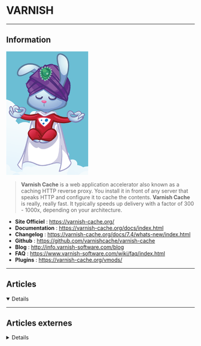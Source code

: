# VARNISH
----

## <i class="fa-solid fa-hashtag"></i> Information

![Logo](../../_media/apps/varnish/varnish-bunny_logo.png ':size=x250 :no-zoom')


> <i class="fa-solid fa-quote-left"></i> **Varnish Cache** is a web application accelerator also known as a caching HTTP reverse proxy. You install it in front of any server that speaks HTTP and configure it to cache the contents. **Varnish Cache** is really, really fast. It typically speeds up delivery with a factor of 300 - 1000x, depending on your architecture. <i class="fa-solid fa-quote-left fa-rotate-180"></i>


- <i class="fa-solid fa-globe"></i> **Site Officiel** : https://varnish-cache.org/
- <i class="fa-solid fa-book"></i> **Documentation** : https://varnish-cache.org/docs/index.html
- <i class="fa-solid fa-file-circle-question"></i> **Changelog** : https://varnish-cache.org/docs/7.4/whats-new/index.html
- <i class="fa-brands fa-github"></i> **Github** : https://github.com/varnishcache/varnish-cache
- <i class="fab fa-blogger-b"></i> **Blog** : http://info.varnish-software.com/blog
- <i class="far fa-question-circle"></i> **FAQ** : https://www.varnish-software.com/wiki/faq/index.html
- <i class="fas fa-tools"></i> **Plugins** : https://varnish-cache.org/vmods/

---

## <i class="fa-regular fa-newspaper"></i> Articles

<details open>

</details>

---

## <i class="fa-solid fa-glasses"></i> Articles externes

<details>

- [How To Configure Varnish In Apache With Magento 2](https://dzone.com/articles/how-to-configure-varnish-in-apache-with-magento-2)
- [How To Enable HTTPS for Varnish Cache using Hitch on CentOS-RHEL 8](https://www.tecmint.com/enable-https-for-varnish-cache-on-centos/)
- [How to install and configure Varnish cache on Ubuntu Linux 16.04 LTS](https://www.cyberciti.biz/faq/how-to-install-and-configure-varnish-cache-on-ubuntu-linux-16-04-lts/)
- [How to install and configure Varnish cache on Ubuntu Linux 16.04 LTS](https://www.cyberciti.biz/faq/how-to-install-and-configure-varnish-cache-on-ubuntu-linux-16-04-lts/)
- [How to Install and Setup Varnish Cache 6 with Nginx on CentOS 8](https://www.howtoforge.com/how-to-install-and-setup-varnish-cache-6-with-nginx-on-centos-8/)
- [How To Install Varnish Cache 6 for Nginx on CentOS/RHEL 8](https://www.tecmint.com/install-varnish-cache-for-nginx-on-centos-rhel-8/)
- [How to Install Varnish Cache for Apache on CentOS/RHEL 8](https://www.tecmint.com/install-varnish-cache-for-apache-on-centos-rhel-8/)
- [How to Install Varnish Reverse Proxy with Nginx on Ubuntu 16.04 LTS](https://www.howtoforge.com/tutorial/ubuntu-nginx-varnish/)
- [How to log specific Varnish requests](https://blog.sleeplessbeastie.eu/2020/12/18/how-to-log-specific-varnish-requests/)
- [How to restart service on every configuration change](https://sleeplessbeastie.eu/2021/01/20/how-to-restart-service-on-every-configuration-change/)
- [How to set up Varnish cache on Ubuntu 18.04](https://linuxhint.com/varnish_cache_ubuntu_1804/)
- [How to Speed Up Apache with Varnish Cache on CentOS 7](https://www.tecmint.com/install-varnish-cache-on-centos-7-for-apache/)
- [How to speed up Apache with Varnish HTTP cache on Ubuntu 16.04 LTS](https://www.howtoforge.com/tutorial/how-to-install-and-configure-varnish-with-apache-on-ubuntu-1604/)
- [How to speed up Apache with Varnish HTTP cache on Ubuntu 18.04 LTS](https://www.howtoforge.com/how-to-install-and-configure-varnish-with-apache-on-ubuntu-1804/)
- [How to Speed Up Nginx with Varnish Cache on CentOS 7](https://www.tecmint.com/install-varnish-cache-for-nginx-on-centos-7/)
- [How To Speed Up Static Web Pages with Varnish Cache Server on Ubuntu 20.04](https://www.digitalocean.com/community/tutorials/how-to-speed-up-static-web-pages-with-varnish-cache-server-on-ubuntu-20-04)
- [How to use virtual memory filesystem to store Varnish Shared memory Log](https://blog.sleeplessbeastie.eu/2020/12/14/how-to-use-virtual-memory-filesystem-to-store-varnish-shared-memory-log/)
- [Install Varnish Cache 6 for Apache/Nginx on CentOS 8](https://www.howtoforge.com/install-varnish-cache-6-for-apache-nginx-on-centos-8/)
- [Optimize Website Speed With Varnish Cache](https://dzone.com/articles/optimize-website-speed-with-varnish-cache)
- [Retour d’expérience sur un débuggage Varnish](https://blog.sodifrance.fr/retour-dexperience-sur-un-debuggage-varnish/)
- [The Best Way to Completely Purge a Varnish Cache](https://dzone.com/articles/the-best-way-to-completely-purge-a-varnish-cache)
- [The Key to Cache: An Intro to Varnish](http://blog.catchpoint.com/2017/09/29/key-cache-intro-varnish/)
- [Varnish and BBR: Lower Latency OTT Video Delivery](https://dzone.com/articles/varnish-and-bbr-lower-latency-ott-video-delivery)
- [Varnish and Docker: First Contact](https://dzone.com/articles/varnish-and-docker-first-contact)
- [Varnish and Security](https://dzone.com/articles/varnish-and-security)
- [Varnish et Drupal : gérer un cache anonyme étendu](https://makina-corpus.com/blog/metier/2018/varnish-et-drupal-gerer-un-cache-anonyme-etendu)
- [Varnish: same hash, different results? Check the Vary header!](https://ma.ttias.be/varnish-hash-different-results-check-vary-header/)
- [Varnishlog: show the hash() data in output](https://ma.ttias.be/varnishlog-show-hash-data-output/)

</details>